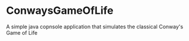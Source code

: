 # ConwaysGameOfLife
A simple java copnsole application that simulates the classical Conway's Game of Life
